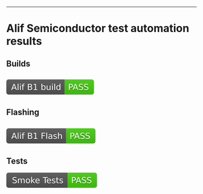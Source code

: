 ----------------
# Alif Semiconductor test automation results

**Builds**
----------------
[![Alif B1 Build](test_results/Alif_B1_Build_result.svg)](https://github.com/AlifSemiDev/jenkins_automation/tree/test_results)
----------------
**Flashing**
----------------
[![Alif B1 Flash](test_results/Alif_B1_Flash_result.svg)](https://github.com/AlifSemiDev/jenkins_automation/tree/test_results)
----------------
**Tests**
----------------
[![Smoke Tests](test_results/smoketest_result.svg)](https://github.com/AlifSemiDev/jenkins_automation/tree/test_results)

